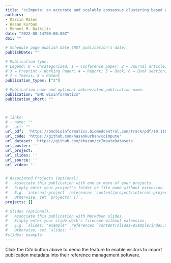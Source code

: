 ```yaml
---
title: "ccImpute: an accurate and scalable consensus clustering based algorithm to impute dropout events in the single-cell RNA-seq data"
authors:
- Marcin Malec
- Hasan Kurban
- Mehmet M. Dalkilic
date: "2022-08-14T00:00:00Z"
doi: ""

# Schedule page publish date (NOT publication's date).
publishDate: ""

# Publication type.
# Legend: 0 = Uncategorized; 1 = Conference paper; 2 = Journal article;
# 3 = Preprint / Working Paper; 4 = Report; 5 = Book; 6 = Book section;
# 7 = Thesis; 8 = Patent
publication_types: ["2"]

# Publication name and optional abbreviated publication name.
publication: "BMC Bioinformatics"
publication_short: ""



# links:
# - name: ""
#   url: ""
url_pdf:  'https://bmcbioinformatics.biomedcentral.com/track/pdf/10.1186/s12859-022-04814-8.pdf '
url_code: 'https://github.com/hasankurban/ccImpute'
url_dataset: 'https://github.com/khazum/ccImputeDatasets'
url_poster: ''
url_project: 
url_slides: ''
url_source: ''
url_video: ''


# Associated Projects (optional).
#   Associate this publication with one or more of your projects.
#   Simply enter your project's folder or file name without extension.
#   E.g. `internal-project` references `content/project/internal-project/index.md`.
#   Otherwise, set `projects: []`.
projects: []

# Slides (optional).
#   Associate this publication with Markdown slides.
#   Simply enter your slide deck's filename without extension.
#   E.g. `slides: "example"` references `content/slides/example/index.md`.
#   Otherwise, set `slides: ""`.
#slides: example
---
```



Click the *Cite* button above to demo the feature to enable visitors to import publication metadata into their reference management software.




